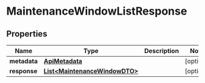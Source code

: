 

# MaintenanceWindowListResponse


## Properties

Name | Type | Description | Notes
------------ | ------------- | ------------- | -------------
**metadata** | [**ApiMetadata**](ApiMetadata.md) |  |  [optional]
**response** | [**List&lt;MaintenanceWindowDTO&gt;**](MaintenanceWindowDTO.md) |  |  [optional]



